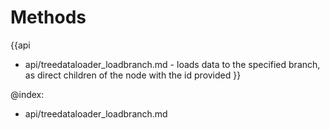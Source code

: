 Methods
=======

{{api
- api/treedataloader_loadbranch.md - loads data to the specified branch, as direct children of the node with the id provided
}}

@index:
- api/treedataloader_loadbranch.md


